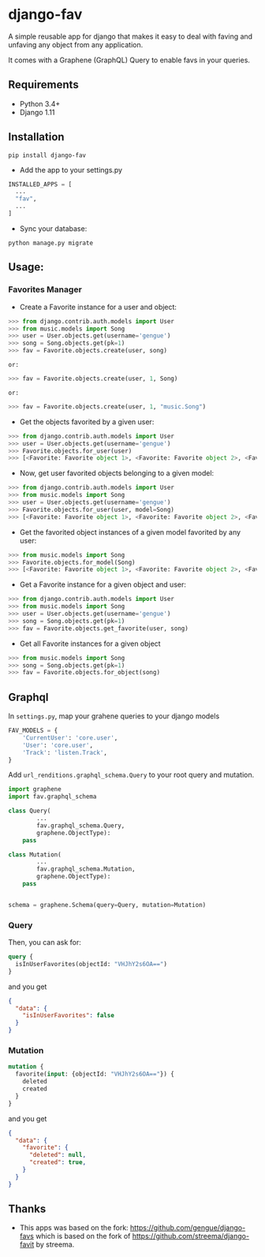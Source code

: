 # django-fav

A simple reusable app for django that makes it easy to deal with faving
and unfaving any object from any application.

It comes with a Graphene (GraphQL) Query to enable favs in your queries.

## Requirements

* Python 3.4+
* Django 1.11


## Installation

```
pip install django-fav
```

* Add the app to your settings.py

```python
INSTALLED_APPS = [
  ...
  "fav",
  ...
]
```

* Sync your database:

```
python manage.py migrate
```


## Usage:


### Favorites Manager

* Create a Favorite instance for a user and object:

```python
>>> from django.contrib.auth.models import User
>>> from music.models import Song
>>> user = User.objects.get(username='gengue')
>>> song = Song.objects.get(pk=1)
>>> fav = Favorite.objects.create(user, song)
```

    or:

```python
>>> fav = Favorite.objects.create(user, 1, Song)
```

    or:

```python
>>> fav = Favorite.objects.create(user, 1, "music.Song")
```

 * Get the objects favorited by a given user:

```python
>>> from django.contrib.auth.models import User
>>> user = User.objects.get(username='gengue')
>>> Favorite.objects.for_user(user)
>>> [<Favorite: Favorite object 1>, <Favorite: Favorite object 2>, <Favorite: Favorite object 3>]
```

* Now, get user favorited objects belonging to a given model:

```python
>>> from django.contrib.auth.models import User
>>> from music.models import Song
>>> user = User.objects.get(username='gengue')
>>> Favorite.objects.for_user(user, model=Song)
>>> [<Favorite: Favorite object 1>, <Favorite: Favorite object 2>, <Favorite: Favorite object 3>]
```

* Get the favorited object instances of a given model favorited by any user:

```python
>>> from music.models import Song
>>> Favorite.objects.for_model(Song)
>>> [<Favorite: Favorite object 1>, <Favorite: Favorite object 2>, <Favorite: Favorite object 3>]
```

* Get a Favorite instance for a given object and user:

```python
>>> from django.contrib.auth.models import User
>>> from music.models import Song
>>> user = User.objects.get(username='gengue')
>>> song = Song.objects.get(pk=1)
>>> fav = Favorite.objects.get_favorite(user, song)
```

* Get all Favorite instances for a given object

```python
>>> from music.models import Song
>>> song = Song.objects.get(pk=1)
>>> fav = Favorite.objects.for_object(song)
```

## Graphql

In `settings.py`, map your grahene queries to your django models

```python
FAV_MODELS = {
    'CurrentUser': 'core.user',
    'User': 'core.user',
    'Track': 'listen.Track',
}
```

Add `url_renditions.graphql_schema.Query` to your root query and mutation.
```python
import graphene
import fav.graphql_schema

class Query(
        ...
        fav.graphql_schema.Query,
        graphene.ObjectType):
    pass

class Mutation(
        ...
        fav.graphql_schema.Mutation,
        graphene.ObjectType):
    pass


schema = graphene.Schema(query=Query, mutation=Mutation)

```

### Query

Then, you can ask for:

```graphql
query {
  isInUserFavorites(objectId: "VHJhY2s6OA==")
}
```

and you get

```json
{
  "data": {
    "isInUserFavorites": false
  }
}
```

### Mutation

```graphql
mutation {
  favorite(input: {objectId: "VHJhY2s6OA=="}) {
    deleted
    created
  }
}
```

and you get

```json
{
  "data": {
    "favorite": {
      "deleted": null,
      "created": true,
    }
  }
}
```

## Thanks

* This apps was based on the fork: https://github.com/gengue/django-favs which is based on the fork of https://github.com/streema/django-favit by streema.

